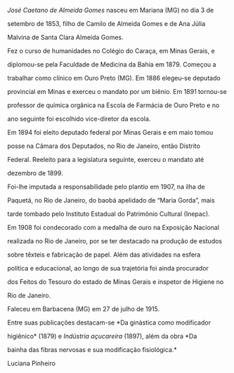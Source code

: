 

*José Caetano de Almeida Gomes* nasceu em Mariana (MG) no dia 3 de

setembro de 1853, filho de Camilo de Almeida Gomes e de Ana Júlia

Malvina de Santa Clara Almeida Gomes.



Fez o curso de humanidades no Colégio do Caraça, em Minas Gerais, e

diplomou-se pela Faculdade de Medicina da Bahia em 1879. Começou a

trabalhar como clínico em Ouro Preto (MG). Em 1886 elegeu-se deputado

provincial em Minas e exerceu o mandato por um biênio. Em 1891 tornou-se

professor de química orgânica na Escola de Farmácia de Ouro Preto e no

ano seguinte foi escolhido vice-diretor da escola.



Em 1894 foi eleito deputado federal por Minas Gerais e em maio tomou

posse na Câmara dos Deputados, no Rio de Janeiro, então Distrito

Federal. Reeleito para a legislatura seguinte, exerceu o mandato até

dezembro de 1899.



Foi-lhe imputada a responsabilidade pelo plantio em 1907, na ilha de

Paquetá, no Rio de Janeiro, do baobá apelidado de “Maria Gorda”, mais

tarde tombado pelo Instituto Estadual do Patrimônio Cultural (Inepac).

Em 1908 foi condecorado com a medalha de ouro na Exposição Nacional

realizada no Rio de Janeiro, por se ter destacado na produção de estudos

sobre têxteis e fabricação de papel. Além das atividades na esfera

política e educacional, ao longo de sua trajetória foi ainda procurador

dos Feitos do Tesouro do estado de Minas Gerais e inspetor de Higiene no

Rio de Janeiro.



Faleceu em Barbacena (MG) em 27 de julho de 1915.



Entre suas publicações destacam-se *Da ginástica como modificador

higiênico* (1879) e *Indústria açucareira* (1897), além da obra *Da

bainha das fibras nervosas e sua modificação fisiológica.*



Luciana Pinheiro



